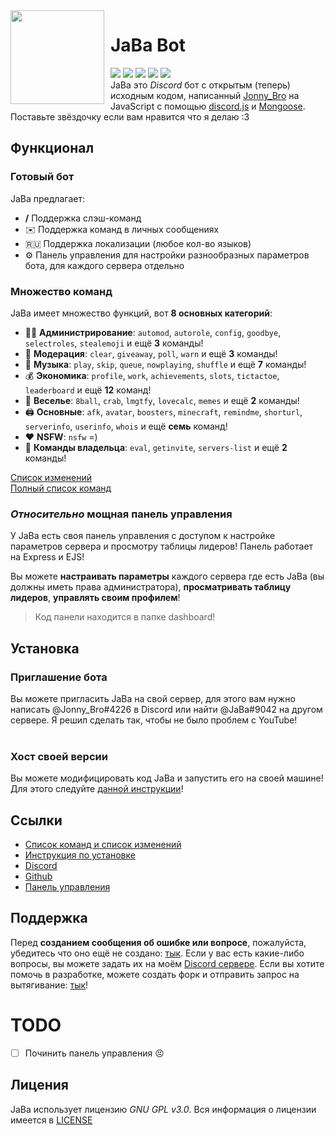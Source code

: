 <img width="150" height="150" align="left" style="float: left; margin: 0 10px 0 0;" src="https://cdn.discordapp.com/attachments/1005529755296206940/1090005990717534269/af98d49ebc9bf28b40b45ed5a0a623b4.webp">

# JaBa Bot
[![](https://img.shields.io/discord/892727526911258654?logo=discord&&colorB=00BFFF&label=%D0%9A%D0%BE%D0%BF%D0%B8%D0%BF%D0%B0%D1%81%D1%82%D0%B5%D1%80%D1%8B&style=flat-square)](https://discord.gg/Ptkj2n9nzZ)
[![](https://img.shields.io/discord/568120814776614924.svg?logo=discord&colorB=00BFFF&label=Atlanta%20Emojis)](https://discord.gg/NPkySYKMkN)
[![](https://img.shields.io/badge/discord.js-v14.8.0-blue.svg?logo=npm)](https://github.com/discordjs/discord.js)
[![](https://www.codefactor.io/repository/github/JonnyBro/JaBa/badge)](https://www.codefactor.io/repository/github/JonnyBro/JaBa)
[![](https://img.shields.io/github/license/JonnyBro/JaBa?label=%D0%9B%D0%B8%D1%86%D0%B5%D0%BD%D0%B7%D0%B8%D1%8F%20&style=flat-square)](https://github.com/JonnyBro/JaBa/blob/main/LICENSE)<br>
JaBa это *Discord* бот с открытым (теперь) исходным кодом, написанный [Jonny_Bro](https://github.com/JonnyBro) на JavaScript с помощью [discord.js](https://github.com/discordjs/discord.js) и [Mongoose](https://mongoosejs.com). Поставьте звёздочку если вам нравится что я делаю :3

## Функционал
### Готовый бот
JaBa предлагает:
*   **/** Поддержка слэш-команд
*   ✉️ Поддержка команд в личных сообщениях
*   🇷🇺 Поддержка локализации (любое кол-во языков)
*   ⚙️ Панель управления для настройки разнообразных параметров бота, для каждого сервера отдельно<br>

### Множество команд
JaBa имеет множество функций, вот **8 основных категорий**:
*   👩‍💼 **Администрирование**: `automod`, `autorole`, `config`, `goodbye`, `selectroles`, `stealemoji` и ещё **3** команды!
*   🚓 **Модерация**: `clear`, `giveaway`, `poll`, `warn` и ещё **3** команды!
*   🎵 **Музыка**: `play`, `skip`, `queue`, `nowplaying`, `shuffle` и ещё **7** команды!
*   💰 **Экономика**: `profile`, `work`, `achievements`, `slots`, `tictactoe`, `leaderboard` и ещё **12** команд!
*   👻 **Веселье**: `8ball`, `crab`, `lmgtfy`, `lovecalc`, `memes` и ещё **2** команды!
*   🖨️ **Основные**: `afk`, `avatar`, `boosters`, `minecraft`, `remindme`, `shorturl`, `serverinfo`, `userinfo`, `whois` и ещё **семь** команд!
*   ❤ **NSFW**: `nsfw` =)
*   👑 **Команды владельца**: `eval`, `getinvite`, `servers-list` и ещё **2** команды!

[Список изменений](/dashboard/public/docs/updates.md)<br>
[Полный список команд](http://jababot.duckdns.org:8080/docs)

### *Относительно* мощная панель управления
У JaBa есть своя панель управления с доступом к настройке параметров сервера и просмотру таблицы лидеров! Панель работает на Express и EJS!
<!-- <img align="left" style="float: centrer; margin: 0 10px 0 0;" src="https://zupimages.net/up/19/31/c3ya.png" height="200" width="350"/>
<img align="center" style="float: left; margin: 0 10px 0 0;" src="https://zupimages.net/up/19/31/vnq5.png" height="200" width="350"/>
<img align="center" style="float: centrer; margin: 0 10px 0 0;" src="https://zupimages.net/up/19/31/htga.png" height="200" width="350"/> -->

Вы можете **настраивать параметры** каждого сервера где есть JaBa (вы должны иметь права администратора), **просматривать таблицу лидеров**, **управлять своим профилем**!
> Код панели находится в папке dashboard!

## Установка
### Приглашение бота
Вы можете пригласить JaBa на свой сервер, для этого вам нужно написать @Jonny_Bro#4226 в Discord или найти @JaBa#9042 на другом сервере.
Я решил сделать так, чтобы не было проблем с YouTube!<br><br>
### Хост своей версии
Вы можете модифицировать код JaBa и запустить его на своей машине!<br>
Для этого следуйте [данной инструкции](https://github.com/JonnyBro/JaBa/wiki/Установка-JaBa-на-своей-машине)!

## Ссылки
*   [Список команд и список изменений](http://jababot.duckdns.org/docs)
*   [Инструкция по установке](https://github.com/JonnyBro/JaBa/wiki/Установка-JaBa-на-своей-машине)
*   [Discord](https://discord.gg/Ptkj2n9nzZ)
*   [Github](https://github.com/JonnyBro/JaBa/)
*   [Панель управления](http://jababot.duckdns.org)

## Поддержка
Перед **созданием сообщения об ошибке или вопросе**, пожалуйста, убедитесь что оно ещё не создано: [тык](https://github.com/JonnyBro/JaBa/issues).
Если у вас есть какие-либо вопросы, вы можете задать их на моём [Discord сервере](https://discord.gg/NPkySYKMkN).
Если вы хотите помочь в разработке, можете создать форк и отправить запрос на вытягивание: [тык](https://github.com/JonnyBro/JaBa/pulls)!

# TODO
- [ ] Починить панель управления 😣

## Лицения
JaBa использует лицензию *GNU GPL v3.0*. Вся информация о лицензии имеется в [LICENSE](https://github.com/JonnyBro/JaBa/blob/main/LICENSE)
